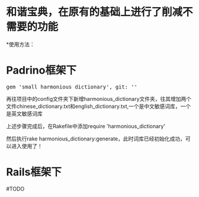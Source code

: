 # 和谐宝典，在原有的基础上进行了削减不需要的功能

*使用方法：

# Padrino框架下

<pre>
gem 'small_harmonious_dictionary', git: ''
</pre>

再往项目中的config文件夹下新增harmonious_dictionary文件夹，往其增加两个文件chinese_dictionary.txt和english_dictionary.txt,一个是中文敏感词库，一个是英文敏感词库

上述步骤完成后，在Rakefile中添加require 'harmonious_dictionary'

然后执行rake harmonious_dictionary:generate，此时词库已经初始化成功，可以进入使用了！

# Rails框架下
#TODO
